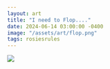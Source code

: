 ```yaml
---
layout: art
title: "I need to Flop...."
date: 2024-06-14 03:00:00 -0400
image: "/assets/art/flop.png"
tags: rosiesrules
---
```


<img src= "/assets/images/flop.gif"  style="max-width:100%;max-height:100vh">